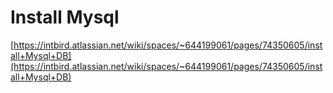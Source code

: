 # Install Mysql

[https://intbird.atlassian.net/wiki/spaces/~644199061/pages/74350605/install+Mysql+DB](https://intbird.atlassian.net/wiki/spaces/~644199061/pages/74350605/install+Mysql+DB)

